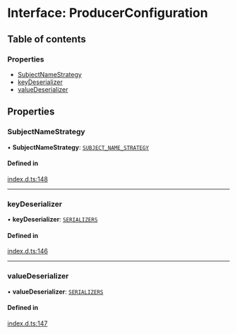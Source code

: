# Interface: ProducerConfiguration

## Table of contents

### Properties

- [SubjectNameStrategy](ProducerConfiguration.md#subjectnamestrategy)
- [keyDeserializer](ProducerConfiguration.md#keydeserializer)
- [valueDeserializer](ProducerConfiguration.md#valuedeserializer)

## Properties

### SubjectNameStrategy

• **SubjectNameStrategy**: [`SUBJECT_NAME_STRATEGY`](../enums/SUBJECT_NAME_STRATEGY.md)

#### Defined in

[index.d.ts:148](https://github.com/mostafa/xk6-kafka/blob/1eb698c/index.d.ts#L148)

___

### keyDeserializer

• **keyDeserializer**: [`SERIALIZERS`](../enums/SERIALIZERS.md)

#### Defined in

[index.d.ts:146](https://github.com/mostafa/xk6-kafka/blob/1eb698c/index.d.ts#L146)

___

### valueDeserializer

• **valueDeserializer**: [`SERIALIZERS`](../enums/SERIALIZERS.md)

#### Defined in

[index.d.ts:147](https://github.com/mostafa/xk6-kafka/blob/1eb698c/index.d.ts#L147)
